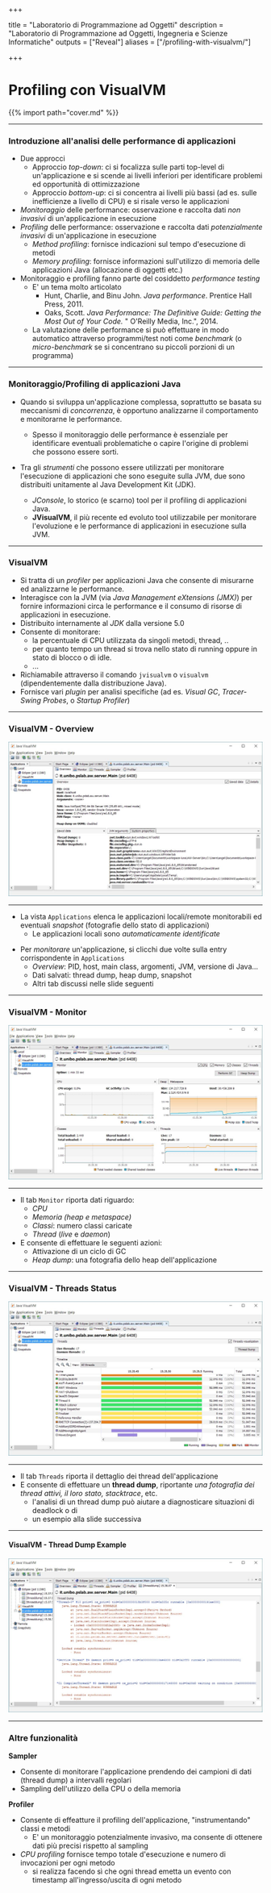  
+++

title = "Laboratorio di Programmazione ad Oggetti"
description = "Laboratorio di Programmazione ad Oggetti, Ingegneria e Scienze Informatiche"
outputs = ["Reveal"]
aliases = ["/profiling-with-visualvm/"]

+++

# Profiling con VisualVM

{{% import path="cover.md" %}}

---

### Introduzione all'analisi delle performance di applicazioni


- Due approcci
    * Approccio *top-down*: ci si focalizza sulle parti top-level di un'applicazione e si scende ai livelli inferiori per identificare problemi ed opportunità di ottimizzazione
    * Approccio *bottom-up*: ci si concentra ai livelli più bassi (ad es. sulle inefficienze a livello di CPU) e si risale verso le applicazioni
- *Monitoraggio* delle performance: osservazione e raccolta dati *non invasivi* di un'applicazione in esecuzione
- *Profiling* delle performance: osservazione e raccolta dati *potenzialmente invasivi* di un'applicazione in esecuzione
    - *Method profiling*: fornisce indicazioni sul tempo d'esecuzione di metodi
    - *Memory profiling*: fornisce informazioni sull'utilizzo di memoria delle applicazioni Java (allocazione di oggetti etc.)
- Monitoraggio e profiling fanno parte del cosiddetto *performance testing*
    - E' un tema molto articolato
        - Hunt, Charlie, and Binu John. *Java performance*. Prentice Hall Press, 2011.
        - Oaks, Scott. *Java Performance: The Definitive Guide: Getting the Most Out of Your Code.* " O'Reilly Media, Inc.", 2014.
    - La valutazione delle performance si può effettuare in modo automatico attraverso programmi/test noti come *benchmark* (o *micro-benchmark* se si concentrano su piccoli porzioni di un programma)

---

### Monitoraggio/Profiling di applicazioni Java

* Quando si sviluppa un'applicazione complessa, soprattutto se basata su meccanismi di *concorrenza*, è opportuno analizzarne il comportamento e monitorarne le performance.

    * Spesso il monitoraggio delle performance è essenziale per identificare eventuali problematiche o capire l'origine di problemi che possono essere sorti.

* Tra gli *strumenti* che possono essere utilizzati per monitorare l'esecuzione di applicazioni che sono eseguite sulla JVM, due sono distribuiti unitamente al Java Development Kit (JDK).

    * *JConsole*, lo storico (e scarno) tool per il profiling di applicazioni Java.
    * **JVisualVM**, il più recente ed evoluto tool utilizzabile per monitorare l'evoluzione e le performance di applicazioni in esecuzione sulla JVM.

---

### VisualVM

* Si tratta di un *profiler* per applicazioni Java che consente di misurarne ed analizzarne le performance.
* Interagisce con la JVM (via *Java Management eXtensions (JMX)*) per fornire informazioni circa le performance e il consumo di risorse di applicazioni in esecuzione.
* Distribuito internamente al *JDK* dalla versione 5.0
* Consente di monitorare:
    * la percentuale di CPU utilizzata da singoli metodi, thread, ..
    * per quanto tempo un thread si trova nello stato di running oppure in stato di blocco o di idle.
    * ...
* Richiamabile attraverso il comando `jvisualvm` o `visualvm` (dipendentemente dalla distribuzione Java).
* Fornisce vari *plugin* per analisi specifiche (ad es. *Visual GC*, *Tracer-Swing Probes*, o *Startup Profiler*)


---

### VisualVM - Overview


![](imgs/jvisualvm-0.jpg)

---

- La vista `Applications` elenca le applicazioni locali/remote monitorabili ed eventuali *snapshot* (fotografie dello stato di applicazioni)
    - Le applicazioni locali sono *automaticamente identificate* 
* Per *monitorare* un'applicazione, si clicchi due volte sulla entry corrispondente in `Applications`
    - *Overview*: PID, host, main class, argomenti, JVM, versione di Java...
    - Dati salvati: thread dump, heap dump, snapshot
    - Altri tab discussi nelle slide seguenti

---

### VisualVM - Monitor


![](imgs/jvisualvm-1.jpg)

---

- Il tab `Monitor` riporta dati riguardo:
    - *CPU*
    - *Memoria (heap e metaspace)*
    - *Classi*: numero classi caricate
    - *Thread* (*live* e *daemon*)
- E consente di effettuare le seguenti azioni:
    - Attivazione di un ciclo di GC
    - *Heap dump*: una fotografia dello heap dell'applicazione



---

### VisualVM - Threads Status


![](imgs/jvisualvm-2.jpg)

---

- Il tab `Threads` riporta il dettaglio dei thread dell'applicazione
- E consente di effettuare un **thread dump**, riportante *una fotografia dei thread attivi, il loro stato, stacktrace*, etc.
    - l'analisi di un thread dump può aiutare a diagnosticare situazioni di deadlock o di
    - un esempio alla slide successiva

---

#### VisualVM - Thread Dump Example


![](imgs/jvisualvm-3.jpg)

---

### Altre funzionalità

**Sampler**

- Consente di monitorare l'applicazione prendendo dei campioni di dati (thread dump) a intervalli regolari
- Sampling dell'utilizzo della CPU o della memoria

**Profiler**

- Consente di effeatture il profiling dell'applicazione, "instrumentando" classi e metodi
    - E' un monitoraggio potenzialmente invasivo, ma consente di ottenere dati più precisi rispetto al sampling
- *CPU profiling* fornisce tempo totale d'esecuzione e numero di invocazioni per ogni metodo
    - si realizza facendo sì che ogni thread emetta un evento con timestamp all'ingresso/uscita di ogni metodo

